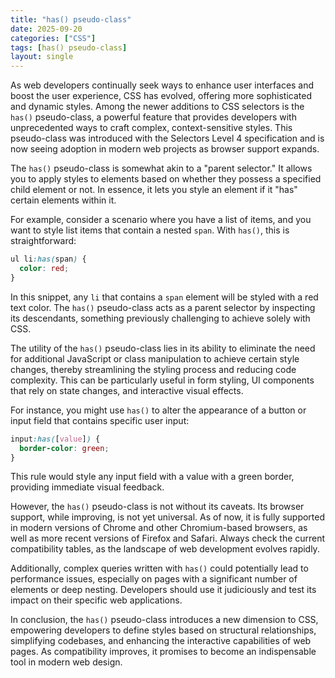 ```yaml
---
title: "has() pseudo-class"
date: 2025-09-20
categories: ["CSS"]
tags: [has() pseudo-class]
layout: single
---
```


As web developers continually seek ways to enhance user interfaces and boost the user experience, CSS has evolved, offering more sophisticated and dynamic styles. Among the newer additions to CSS selectors is the `has()` pseudo-class, a powerful feature that provides developers with unprecedented ways to craft complex, context-sensitive styles. This pseudo-class was introduced with the Selectors Level 4 specification and is now seeing adoption in modern web projects as browser support expands.

The `has()` pseudo-class is somewhat akin to a "parent selector." It allows you to apply styles to elements based on whether they possess a specified child element or not. In essence, it lets you style an element if it "has" certain elements within it.

For example, consider a scenario where you have a list of items, and you want to style list items that contain a nested `span`. With `has()`, this is straightforward:

```css
ul li:has(span) {
  color: red;
}
```

In this snippet, any `li` that contains a `span` element will be styled with a red text color. The `has()` pseudo-class acts as a parent selector by inspecting its descendants, something previously challenging to achieve solely with CSS.

The utility of the `has()` pseudo-class lies in its ability to eliminate the need for additional JavaScript or class manipulation to achieve certain style changes, thereby streamlining the styling process and reducing code complexity. This can be particularly useful in form styling, UI components that rely on state changes, and interactive visual effects.

For instance, you might use `has()` to alter the appearance of a button or input field that contains specific user input:

```css
input:has([value]) {
  border-color: green;
}
```

This rule would style any input field with a value with a green border, providing immediate visual feedback.

However, the `has()` pseudo-class is not without its caveats. Its browser support, while improving, is not yet universal. As of now, it is fully supported in modern versions of Chrome and other Chromium-based browsers, as well as more recent versions of Firefox and Safari. Always check the current compatibility tables, as the landscape of web development evolves rapidly.

Additionally, complex queries written with `has()` could potentially lead to performance issues, especially on pages with a significant number of elements or deep nesting. Developers should use it judiciously and test its impact on their specific web applications.

In conclusion, the `has()` pseudo-class introduces a new dimension to CSS, empowering developers to define styles based on structural relationships, simplifying codebases, and enhancing the interactive capabilities of web pages. As compatibility improves, it promises to become an indispensable tool in modern web design.
